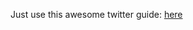 Just use this awesome twitter guide: <a href="https://dev.twitter.com/docs/cards/ios/url-scheme-configuration">here</a>
